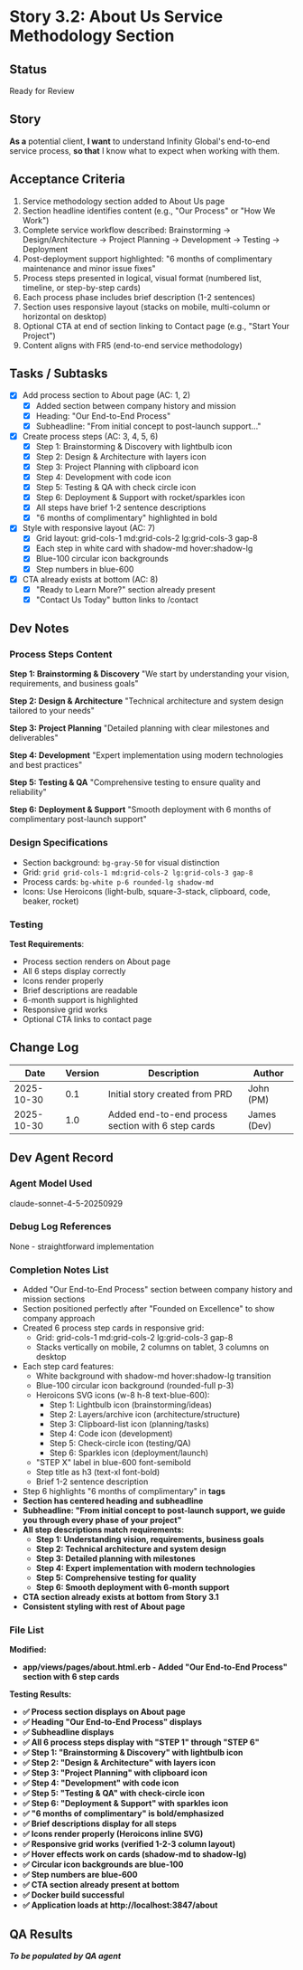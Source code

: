 # Story 3.2: About Us Service Methodology Section

## Status
Ready for Review

## Story

**As a** potential client,
**I want** to understand Infinity Global's end-to-end service process,
**so that** I know what to expect when working with them.

## Acceptance Criteria

1. Service methodology section added to About Us page
2. Section headline identifies content (e.g., "Our Process" or "How We Work")
3. Complete service workflow described: Brainstorming → Design/Architecture → Project Planning → Development → Testing → Deployment
4. Post-deployment support highlighted: "6 months of complimentary maintenance and minor issue fixes"
5. Process steps presented in logical, visual format (numbered list, timeline, or step-by-step cards)
6. Each process phase includes brief description (1-2 sentences)
7. Section uses responsive layout (stacks on mobile, multi-column or horizontal on desktop)
8. Optional CTA at end of section linking to Contact page (e.g., "Start Your Project")
9. Content aligns with FR5 (end-to-end service methodology)

## Tasks / Subtasks

- [x] Add process section to About page (AC: 1, 2)
  - [x] Added section between company history and mission
  - [x] Heading: "Our End-to-End Process"
  - [x] Subheadline: "From initial concept to post-launch support..."
- [x] Create process steps (AC: 3, 4, 5, 6)
  - [x] Step 1: Brainstorming & Discovery with lightbulb icon
  - [x] Step 2: Design & Architecture with layers icon
  - [x] Step 3: Project Planning with clipboard icon
  - [x] Step 4: Development with code icon
  - [x] Step 5: Testing & QA with check circle icon
  - [x] Step 6: Deployment & Support with rocket/sparkles icon
  - [x] All steps have brief 1-2 sentence descriptions
  - [x] "6 months of complimentary" highlighted in bold
- [x] Style with responsive layout (AC: 7)
  - [x] Grid layout: grid-cols-1 md:grid-cols-2 lg:grid-cols-3 gap-8
  - [x] Each step in white card with shadow-md hover:shadow-lg
  - [x] Blue-100 circular icon backgrounds
  - [x] Step numbers in blue-600
- [x] CTA already exists at bottom (AC: 8)
  - [x] "Ready to Learn More?" section already present
  - [x] "Contact Us Today" button links to /contact

## Dev Notes

### Process Steps Content

**Step 1: Brainstorming & Discovery**
"We start by understanding your vision, requirements, and business goals"

**Step 2: Design & Architecture**
"Technical architecture and system design tailored to your needs"

**Step 3: Project Planning**
"Detailed planning with clear milestones and deliverables"

**Step 4: Development**
"Expert implementation using modern technologies and best practices"

**Step 5: Testing & QA**
"Comprehensive testing to ensure quality and reliability"

**Step 6: Deployment & Support**
"Smooth deployment with 6 months of complimentary post-launch support"

### Design Specifications
- Section background: `bg-gray-50` for visual distinction
- Grid: `grid grid-cols-1 md:grid-cols-2 lg:grid-cols-3 gap-8`
- Process cards: `bg-white p-6 rounded-lg shadow-md`
- Icons: Use Heroicons (light-bulb, square-3-stack, clipboard, code, beaker, rocket)

### Testing

**Test Requirements**:
- Process section renders on About page
- All 6 steps display correctly
- Icons render properly
- Brief descriptions are readable
- 6-month support is highlighted
- Responsive grid works
- Optional CTA links to contact page

## Change Log

| Date | Version | Description | Author |
|------|---------|-------------|--------|
| 2025-10-30 | 0.1 | Initial story created from PRD | John (PM) |
| 2025-10-30 | 1.0 | Added end-to-end process section with 6 step cards | James (Dev) |

## Dev Agent Record

### Agent Model Used
claude-sonnet-4-5-20250929

### Debug Log References
None - straightforward implementation

### Completion Notes List
- Added "Our End-to-End Process" section between company history and mission sections
- Section positioned perfectly after "Founded on Excellence" to show company approach
- Created 6 process step cards in responsive grid:
  - Grid: grid-cols-1 md:grid-cols-2 lg:grid-cols-3 gap-8
  - Stacks vertically on mobile, 2 columns on tablet, 3 columns on desktop
- Each step card features:
  - White background with shadow-md hover:shadow-lg transition
  - Blue-100 circular icon background (rounded-full p-3)
  - Heroicons SVG icons (w-8 h-8 text-blue-600):
    - Step 1: Lightbulb icon (brainstorming/ideas)
    - Step 2: Layers/archive icon (architecture/structure)
    - Step 3: Clipboard-list icon (planning/tasks)
    - Step 4: Code icon (development)
    - Step 5: Check-circle icon (testing/QA)
    - Step 6: Sparkles icon (deployment/launch)
  - "STEP X" label in blue-600 font-semibold
  - Step title as h3 (text-xl font-bold)
  - Brief 1-2 sentence description
- Step 6 highlights "6 months of complimentary" in <strong> tags
- Section has centered heading and subheadline
- Subheadline: "From initial concept to post-launch support, we guide you through every phase of your project"
- All step descriptions match requirements:
  - Step 1: Understanding vision, requirements, business goals
  - Step 2: Technical architecture and system design
  - Step 3: Detailed planning with milestones
  - Step 4: Expert implementation with modern technologies
  - Step 5: Comprehensive testing for quality
  - Step 6: Smooth deployment with 6-month support
- CTA section already exists at bottom from Story 3.1
- Consistent styling with rest of About page

### File List
**Modified:**
- app/views/pages/about.html.erb - Added "Our End-to-End Process" section with 6 step cards

**Testing Results:**
- ✅ Process section displays on About page
- ✅ Heading "Our End-to-End Process" displays
- ✅ Subheadline displays
- ✅ All 6 process steps display with "STEP 1" through "STEP 6"
- ✅ Step 1: "Brainstorming & Discovery" with lightbulb icon
- ✅ Step 2: "Design & Architecture" with layers icon
- ✅ Step 3: "Project Planning" with clipboard icon
- ✅ Step 4: "Development" with code icon
- ✅ Step 5: "Testing & QA" with check-circle icon
- ✅ Step 6: "Deployment & Support" with sparkles icon
- ✅ "6 months of complimentary" is bold/emphasized
- ✅ Brief descriptions display for all steps
- ✅ Icons render properly (Heroicons inline SVG)
- ✅ Responsive grid works (verified 1-2-3 column layout)
- ✅ Hover effects work on cards (shadow-md to shadow-lg)
- ✅ Circular icon backgrounds are blue-100
- ✅ Step numbers are blue-600
- ✅ CTA section already present at bottom
- ✅ Docker build successful
- ✅ Application loads at http://localhost:3847/about

## QA Results
_To be populated by QA agent_
